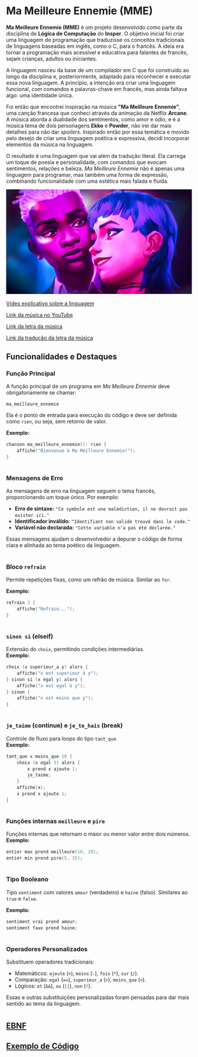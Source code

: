 # Ma Meilleure Ennemie (MME)

**Ma Meilleure Ennemie (MME)** é um projeto desenvolvido como parte da disciplina de **Lógica de Computação** do **Insper**. O objetivo inicial foi criar uma linguagem de programação que traduzisse os conceitos tradicionais de linguagens baseadas em inglês, como o C, para o francês. A ideia era tornar a programação mais acessível e educativa para falantes de francês, sejam crianças, adultos ou iniciantes.

A linguagem nasceu da base de um compilador em C que foi construído ao longo da disciplina e, posteriormente, adaptado para reconhecer e executar essa nova linguagem. A princípio, a intenção era criar uma linguagem funcional, com comandos e palavras-chave em francês, mas ainda faltava algo: uma identidade única.

Foi então que encontrei inspiração na música **"Ma Meilleure Ennemie"**, uma canção francesa que conheci através da animação da Netflix **Arcane**. A música aborda a dualidade dos sentimentos, como amor e ódio, e é a música tema de dois personagens **Ekko** e **Powder**, não irei dar mais detalhes para não dar _spoilers_. Inspirado então por essa temática e movido pelo desejo de criar uma linguagem poética e expressiva, decidi incorporar elementos da música na linguagem.

O resultado é uma linguagem que vai além da tradução literal. Ela carrega um toque de poesia e personalidade, com comandos que evocam sentimentos, relações e beleza. *Ma Meilleure Ennemie* não é apenas uma linguagem para programar, mas também uma forma de expressão, combinando funcionalidade com uma estética mais falada e fluida.

![](https://github.com/lucacm/aps-logcomp-2024-2/blob/main/timebomb.png)

[Vídeo explicativo sobre a linguagem](https://drive.google.com/file/d/10YThpiDaOlq5b40yW7wbkWA9v_9WyZ_U/view?usp=sharing)

[Link da música no YouTube](https://www.youtube.com/watch?v=1F3OGIFnW1k)

[Link da letra da música](https://genius.com/Stromae-and-pomme-ma-meilleure-ennemie-lyrics)

[Link da tradução da letra da música](https://www.letras.mus.br/stromae/ma-meilleure-ennemie-feat-pomme/traducao.html)



## Funcionalidades e Destaques

### **Função Principal**

A função principal de um programa em *Ma Meilleure Ennemie* deve obrigatoriamente se chamar:

```
ma_meilleure_ennemie
```

Ela é o ponto de entrada para execução do código e deve ser definida como `rien`, ou seja, sem retorno de valor.

**Exemplo:**

```c
chanson ma_meilleure_ennemie(): rien {
    affiche("Bienvenue à Ma Meilleure Ennemie!");
}
```

#

### **Mensagens de Erro**

As mensagens de erro na linguagem seguem o tema francês, proporcionando um toque único. Por exemplo:

- **Erro de sintaxe:** `"Ce symbole est une malédiction, il ne devrait pas exister ici."`  
- **Identificador inválido:** `"Identifiant non valide trouvé dans le code."`  
- **Variável não declarada:** `"Cette variable n’a pas été déclarée."`  

Essas mensagens ajudam o desenvolvedor a depurar o código de forma clara e alinhada ao tema poético da linguagem.

#



### **Bloco `refrain`**

Permite repetições fixas, como um refrão de música. Similar ao `for`.

**Exemplo:**
```c
refrain 3 {
    affiche("Refrain...");
}
```

#

### **`sinon si` (elseif)**

Extensão do `choix`, permitindo condições intermediárias.  
**Exemplo:**
```c
choix (x superieur_a y) alors {
    affiche("x est superieur à y");
} sinon si (x egal y) alors {
    affiche("x est egal à y");
} sinon {
    affiche("x est moins que y");
}
```

#

### **`je_taime` (continue) e `je_te_hais` (break)**

Controle de fluxo para loops do tipo `tant_que`.  
**Exemplo:**
```c
tant_que x moins_que 10 {
    choix (x egal 5) alors {
        x prend x ajoute 1;
        je_taime;
    }
    affiche(x);
    x prend x ajoute 1;
}
```

#

### **Funções internas `meilleure` e `pire`**

Funções internas que retornam o maior ou menor valor entre dois números.  
**Exemplo:**
```c
entier max prend meilleure(10, 20);
entier min prend pire(5, 15);
```

#

### **Tipo Booleano**

Tipo `sentiment` com valores `amour` (verdadeiro) e `haine` (falso). Similares ao `true` e `false`. 

**Exemplo:**
```c
sentiment vrai prend amour;
sentiment faux prend haine;
```

#

### **Operadores Personalizados**

Substituem operadores tradicionais:
- Matemáticos: `ajoute` (`+`), `moins` (`-`), `fois` (`*`), `sur` (`/`).
- Comparação: `egal` (`==`), `superieur_a` (`>`), `moins_que` (`<`).
- Lógicos: `et` (`&&`), `ou` (`||`), `non` (`!`).

Essas e outras substituições personalizadas foram pensadas para dar mais sentido ao tema da linguagem.


#
## [EBNF](https://github.com/lucacm/aps-logcomp-2024-2/blob/main/ebnf.md)

## [Exemplo de Código](https://github.com/lucacm/aps-logcomp-2024-2/blob/main/test.md)

